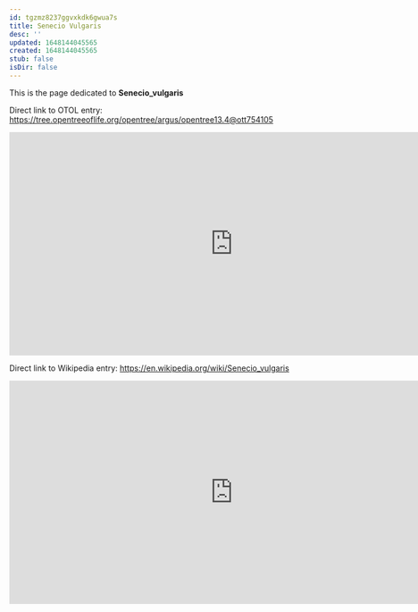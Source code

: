 ```yaml
---
id: tgzmz8237ggvxkdk6gwua7s
title: Senecio Vulgaris
desc: ''
updated: 1648144045565
created: 1648144045565
stub: false
isDir: false
---
```

This is the page dedicated to **Senecio_vulgaris**


Direct link to OTOL entry: https://tree.opentreeoflife.org/opentree/argus/opentree13.4@ott754105



<html>
    <body>
    <iframe src="https://tree.opentreeoflife.org/opentree/argus/opentree13.4@ott754105"
    width="800" height="400" frameborder="0" allowfullscreen> </iframe>
    </body>
</html>
    


Direct link to Wikipedia entry: https://en.wikipedia.org/wiki/Senecio_vulgaris



<html>
    <body>
    <iframe src="https://en.wikipedia.org/wiki/Senecio_vulgaris"
    width="800" height="400" frameborder="0" allowfullscreen> </iframe>
    </body>
</html>
    
